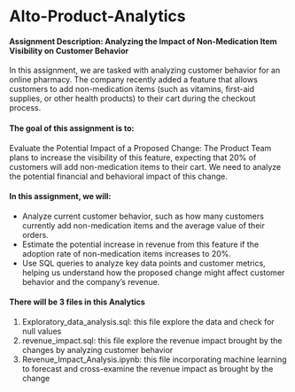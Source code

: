 # Alto-Product-Analytics


#### Assignment Description: Analyzing the Impact of Non-Medication Item Visibility on Customer Behavior
In this assignment, we are tasked with analyzing customer behavior for an online pharmacy. The company recently added a feature that allows customers to add non-medication items (such as vitamins, first-aid supplies, or other health products) to their cart during the checkout process.

#### The goal of this assignment is to:

Evaluate the Potential Impact of a Proposed Change: The Product Team plans to increase the visibility of this feature, expecting that 20% of customers will add non-medication items to their cart. We need to analyze the potential financial and behavioral impact of this change.

#### In this assignment, we will:

*  Analyze current customer behavior, such as how many customers currently add non-medication items and the average value of their orders.
*  Estimate the potential increase in revenue from this feature if the adoption rate of non-medication items increases to 20%.
*  Use SQL queries to analyze key data points and customer metrics, helping us understand how the proposed change might affect customer behavior and the company’s revenue.

#### There will be 3 files in this Analytics
1. Exploratory_data_analysis.sql: this file explore the data and check for null values
2. revenue_impact.sql: this file explore the revenue impact brought by the changes by analyzing customer behavior
3. Revenue_Impact_Analysis.ipynb: this file incorporating machine learning to forecast and cross-examine the revenue impact as brought by the change
